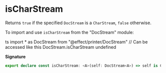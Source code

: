 # isCharStream

Returns `true` if the specified `DocStream` is a `CharStream`, `false` otherwise.

To import and use `isCharStream` from the "DocStream" module:

ts
import \* as DocStream from "@effect/printer/DocStream"
// Can be accessed like this
DocStream.isCharStream
undefined

**Signature**

```ts
export declare const isCharStream: <A>(self: DocStream<A>) => self is CharStream<A>
```
